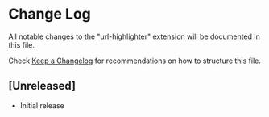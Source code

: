 # Change Log

All notable changes to the "url-highlighter" extension will be documented in this file.

Check [Keep a Changelog](http://keepachangelog.com/) for recommendations on how to structure this file.

## [Unreleased]

- Initial release